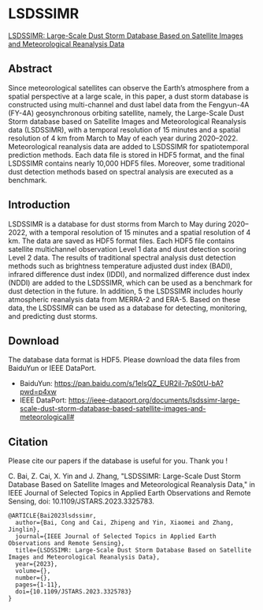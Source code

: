 # LSDSSIMR
[LSDSSIMR: Large-Scale Dust Storm Database Based on Satellite Images and Meteorological Reanalysis Data](https://doi.org/10.1109/JSTARS.2023.3325783)

## Abstract
Since meteorological satellites can observe the Earth’s atmosphere from a spatial perspective at a large scale, in this paper, a dust storm database is constructed using multi-channel and dust label data from the Fengyun-4A (FY-4A) geosynchronous orbiting satellite, namely, the Large-Scale Dust Storm database based on Satellite Images and Meteorological Reanalysis data (LSDSSIMR), with a temporal resolution of 15 minutes and a spatial resolution of 4 km from March to May of each year during 2020–2022. Meteorological reanalysis data are added to LSDSSIMR for spatiotemporal prediction methods. Each data file is stored in HDF5 format, and the final LSDSSIMR contains nearly 10,000 HDF5 files. Moreover, some traditional dust detection methods based on spectral analysis are executed as a benchmark.

## Introduction
LSDSSIMR is a database for dust storms from March to May during 2020–2022, with a temporal resolution of 15 minutes and a spatial resolution of 4 km. The data are saved as HDF5 format files. Each HDF5 file contains satellite multichannel observation Level 1 data and dust detection scoring Level 2 data. The results of traditional spectral analysis dust detection methods such as brightness temperature adjusted dust index (BADI), infrared difference dust index (IDDI), and normalized difference dust index (NDDI) are added to the LSDSSIMR, which can be used as a benchmark for dust detection in the future. In addition, 5 the LSDSSIMR includes hourly atmospheric reanalysis data from MERRA-2 and ERA-5. Based on these data, the LSDSSIMR can be used as a database for detecting, monitoring, and predicting dust storms.

## Download
The database data format is HDF5. Please download the data files from BaiduYun or IEEE DataPort.
- BaiduYun: https://pan.baidu.com/s/1eIsQZ_EUR2il-7pS0tU-bA?pwd=p4xw
- IEEE DataPort: https://ieee-dataport.org/documents/lsdssimr-large-scale-dust-storm-database-based-satellite-images-and-meteorologicall#

## Citation
Please cite our papers if the database is useful for you. Thank you !

C. Bai, Z. Cai, X. Yin and J. Zhang, "LSDSSIMR: Large-Scale Dust Storm Database Based on Satellite Images and Meteorological Reanalysis Data," in IEEE Journal of Selected Topics in Applied Earth Observations and Remote Sensing, doi: 10.1109/JSTARS.2023.3325783.

```
@ARTICLE{Bai2023lsdssimr,
  author={Bai, Cong and Cai, Zhipeng and Yin, Xiaomei and Zhang, Jinglin},
  journal={IEEE Journal of Selected Topics in Applied Earth Observations and Remote Sensing}, 
  title={LSDSSIMR: Large-Scale Dust Storm Database Based on Satellite Images and Meteorological Reanalysis Data}, 
  year={2023},
  volume={},
  number={},
  pages={1-11},
  doi={10.1109/JSTARS.2023.3325783}
}
```

